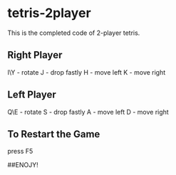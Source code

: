 # tetris-2player
This is the completed code of 2-player tetris.

## Right Player
I\Y - rotate
J - drop fastly
H - move left
K - move right

## Left Player
Q\E - rotate
S - drop fastly
A - move left
D - move right


## To Restart the Game
press F5


##ENOJY!